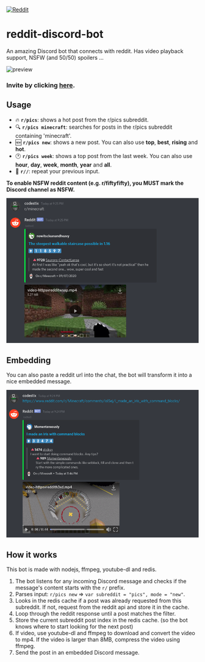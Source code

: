 <a href="https://top.gg/bot/711524405163065385">
    <img src="https://top.gg/api/widget/711524405163065385.svg" alt="Reddit" />
</a>

# reddit-discord-bot

An amazing Discord bot that connects with reddit. Has video playback support, NSFW (and 50/50) spoilers ...

![preview](https://i.imgur.com/rvo6bwx.gif)

### Invite by clicking [here](https://discord.com/oauth2/authorize?client_id=711524405163065385&scope=bot&permissions=326720).



## Usage

- 🔥 **`r/pics`**: shows a hot post from the r/pics subreddit.
- 🔍 **`r/pics minecraft`**: searches for posts in the r/pics subreddit containing 'minecraft'.
- 🆕 **`r/pics new`**: shows a new post. You can also use **top**, **best**, **rising** and **hot**.
- 🕐 **`r/pics week`**: shows a top post from the last week. You can also use **hour**, **day**, **week**, **month**, **year** and **all**.
- 🔁 **`r//`**: repeat your previous input.

**To enable NSFW reddit content (e.g. r/fiftyfifty), you **MUST** mark the Discord channel as NSFW.**

![bot prefix usage](https://github.com/CodeStix/reddit-discord-bot/raw/master/images/redditprefix.png)

## Embedding

You can also paste a reddit url into the chat, the bot will transform it into a nice embedded message.

![reddit url embedding](https://github.com/CodeStix/reddit-discord-bot/raw/master/images/redditurl.png)

## How it works

This bot is made with nodejs, ffmpeg, youtube-dl and redis.

1. The bot listens for any incoming Discord message and checks if the message's content starts with the `r/` prefix.
2. Parses input: `r/pics new` => `var subreddit = "pics", mode = "new"`.
3. Looks in the redis cache if a post was already requested from this subreddit. If not, request from the reddit api and store it in the cache.
4. Loop through the reddit response until a post matches the filter.
5. Store the current subreddit post index in the redis cache. (so the bot knows where to start looking for the next post)
6. If video, use youtube-dl and ffmpeg to download and convert the video to mp4. If the video is larger than 8MB, compress the video using ffmpeg.
7. Send the post in an embedded Discord message.
